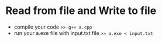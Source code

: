 # Read from file and Write to file
- compile your code `>> g++ a.cpp`
- run your a.exe file with input.txt file `>> a.exe < input.txt`
